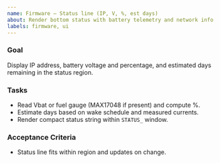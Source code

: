 ```yaml
---
name: Firmware — Status line (IP, V, %, est days)
about: Render bottom status with battery telemetry and network info
labels: firmware, ui
---
```


### Goal
Display IP address, battery voltage and percentage, and estimated days remaining in the status region.

### Tasks
- Read Vbat or fuel gauge (MAX17048 if present) and compute %.
- Estimate days based on wake schedule and measured currents.
- Render compact status string within `STATUS_` window.

### Acceptance Criteria
- Status line fits within region and updates on change.

